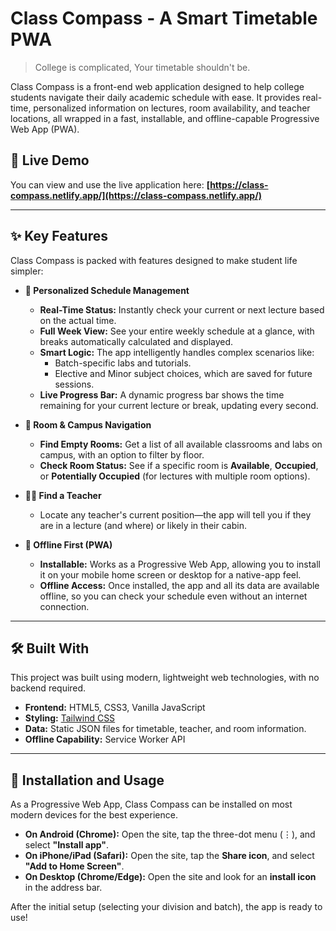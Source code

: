 # Class Compass - A Smart Timetable PWA

> College is complicated, Your timetable shouldn't be.

Class Compass is a front-end web application designed to help college students navigate their daily academic schedule with ease. It provides real-time, personalized information on lectures, room availability, and teacher locations, all wrapped in a fast, installable, and offline-capable Progressive Web App (PWA).



## 🚀 Live Demo

You can view and use the live application here: **[https://class-compass.netlify.app/](https://class-compass.netlify.app/)**

---

## ✨ Key Features

Class Compass is packed with features designed to make student life simpler:

* **📅 Personalized Schedule Management**
    * **Real-Time Status:** Instantly check your current or next lecture based on the actual time.
    * **Full Week View:** See your entire weekly schedule at a glance, with breaks automatically calculated and displayed.
    * **Smart Logic:** The app intelligently handles complex scenarios like:
        * Batch-specific labs and tutorials.
        * Elective and Minor subject choices, which are saved for future sessions.
    * **Live Progress Bar:** A dynamic progress bar shows the time remaining for your current lecture or break, updating every second.

* **🏫 Room & Campus Navigation**
    * **Find Empty Rooms:** Get a list of all available classrooms and labs on campus, with an option to filter by floor.
    * **Check Room Status:** See if a specific room is **Available**, **Occupied**, or **Potentially Occupied** (for lectures with multiple room options).

* **👨‍🏫 Find a Teacher**
    * Locate any teacher's current position—the app will tell you if they are in a lecture (and where) or likely in their cabin.

* **📱 Offline First (PWA)**
    * **Installable:** Works as a Progressive Web App, allowing you to install it on your mobile home screen or desktop for a native-app feel.
    * **Offline Access:** Once installed, the app and all its data are available offline, so you can check your schedule even without an internet connection.

---

## 🛠️ Built With

This project was built using modern, lightweight web technologies, with no backend required.

* **Frontend:** HTML5, CSS3, Vanilla JavaScript
* **Styling:** [Tailwind CSS](https://tailwindcss.com/)
* **Data:** Static JSON files for timetable, teacher, and room information.
* **Offline Capability:** Service Worker API

---

## 📲 Installation and Usage

As a Progressive Web App, Class Compass can be installed on most modern devices for the best experience.

* **On Android (Chrome):** Open the site, tap the three-dot menu (⋮), and select **"Install app"**.
* **On iPhone/iPad (Safari):** Open the site, tap the **Share icon**, and select **"Add to Home Screen"**.
* **On Desktop (Chrome/Edge):** Open the site and look for an **install icon** in the address bar.

After the initial setup (selecting your division and batch), the app is ready to use!

